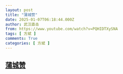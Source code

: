 ```yaml
---
layout: post
title: "蒲城赞"
date: 2025-01-07T06:18:44.000Z
author: 武汉直击
from: https://www.youtube.com/watch?v=PQHIDTXySNA
tags: [ 方斌 ]
comments: True
categories: [ 方斌 ]
---
```

<!--1736230724000-->
[蒲城赞](https://www.youtube.com/watch?v=PQHIDTXySNA)
------

<div>

</div>
